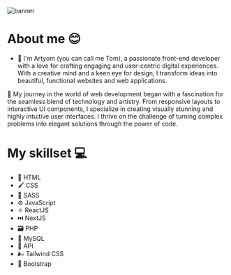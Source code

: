 <img src="https://i.ibb.co/qNCYhC3/Tom-Schlyahtin.jpg" alt="banner"></img>

# About me 😊

- 👋 I'm Artyom (you can call me Tom), a passionate front-end developer with a love for crafting engaging and user-centric digital experiences. With a creative mind and a keen eye for design, I transform ideas into beautiful, functional websites and web applications.

🚀 My journey in the world of web development began with a fascination for the seamless blend of technology and artistry. From responsive layouts to interactive UI components, I specialize in creating visually stunning and highly intuitive user interfaces. I thrive on the challenge of turning complex problems into elegant solutions through the power of code.

# My skillset 💻

- 🧱 HTML
- 🖌️ CSS
- 🎨 SASS
- ⚙️ JavaScript
- ⚛️ ReactJS
- ⏭️ NextJS
- 🗃️ PHP
- 🐘 MySQL
- 📃 API
- 🌬️ Tailwind CSS
- 🥾 Bootstrap
